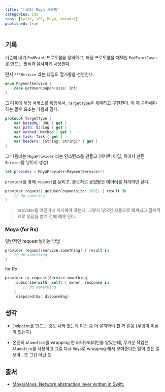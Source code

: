 ```yaml
---
title: "[iOS] Moya 사용법"
categories: iOS
tags: [Swift, iOS, Moya, Network]
published: true
---
```


## 기록

기존에 내가 `EndPoint` 프로토콜을 정의하고, 해당 프로토콜을 채택한 `EndPointCases` 를 만드는 방식과 유사하게 사용한다.

먼저 `***Service` 라는 타입의 열거형을 선언한다. 

```swift
enum PaymentService {
    case getUserCoupon(size: Int)
}
```

그 다음에 해당 서비스를 확장해서, `TargetType`을 채택하고 구현한다.
이 때 구현해야 하는 필수 요소는 다음과 같다.

```swift
protocol TargetType {
    var baseURL: URL { get }
    var path: String { get }
    var method: Method { get }
    var task: Task { get }
    var headers: [String: String]? { get }
}
```

그 다음에는 `MoyaProvider` 라는 인스턴스를 만들고 (제네릭 타입, 위에서 만든 `Service`를 넣어서 생성)
```swift
let provider = MoyaProvider<PaymentService>()
```

`provider`를 통해 `request`를 날리고, 클로저로 응답받은 데이터를 처리하면 된다.

```swift
provider.request(.getUserCoupon(size: 100)) { result in
    // do someting
}
```

> provider를 어딘가에 유지해야 하는데, 그렇지 않으면 자동으로 해제되고 잠재적으로 응답을 받기 전에 해제 된다.

### Moya (for Rx)

일반적인 request 날리는 방법

```swift
provider.request(Service.something) { result in
    // do something
}
```

for Rx

```swift
provider.rx.request(Service.something)
    .subscribe(with: self) { owner, response in
        // do something
    }
    .disposed(by: disposeBag)
```

## 생각

- `Endpoint`를 만드는 것도 나와 있는데 이건 좀 더 살펴봐야 할 거 같음 (무엇이 이점이 있는지)

- 온전히 `Alamofire`를 wrapping 한 라이브러리인줄 알았는데, 무거운 작업은 `Alamofire`를 사용하고 그걸 다시 `Moya`로 wrapping 해서 보여준다는 말이 있는 걸 보아.. 또 그건 아닌 듯

## 출처

- [Moya/Moya: Network abstraction layer written in Swift.](https://github.com/Moya/Moya)